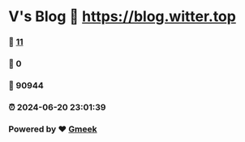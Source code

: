 # V's Blog :link: https://blog.witter.top 
### :page_facing_up: [11](https://blog.witter.top/tag.html) 
### :speech_balloon: 0 
### :hibiscus: 90944 
### :alarm_clock: 2024-06-20 23:01:39 
### Powered by :heart: [Gmeek](https://github.com/Meekdai/Gmeek)

